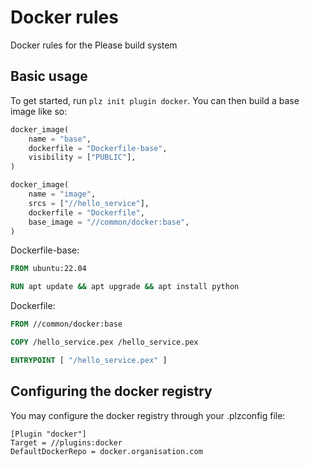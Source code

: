 # Docker rules
Docker rules for the Please build system

## Basic usage

To get started, run `plz init plugin docker`. You can then build a base image like so:

```python
docker_image(
    name = "base",
    dockerfile = "Dockerfile-base",
    visibility = ["PUBLIC"],
)

docker_image(
    name = "image",
    srcs = ["//hello_service"],
    dockerfile = "Dockerfile",
    base_image = "//common/docker:base",
)
```

Dockerfile-base:
```dockerfile
FROM ubuntu:22.04

RUN apt update && apt upgrade && apt install python 

```

Dockerfile: 
```dockerfile
FROM //common/docker:base

COPY /hello_service.pex /hello_service.pex

ENTRYPOINT [ "/hello_service.pex" ] 
```

## Configuring the docker registry

You may configure the docker registry through your .plzconfig file:
```
[Plugin "docker"]
Target = //plugins:docker
DefaultDockerRepo = docker.organisation.com
```